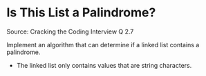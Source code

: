 # Is This List a Palindrome?

Source: Cracking the Coding Interview Q 2.7

Implement an algorithm that can determine if a linked list contains a palindrome.

* The linked list only contains values that are string characters.
